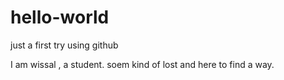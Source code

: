 # hello-world
just a first try using github

I am wissal , a student. soem kind of lost and here to find a way.
